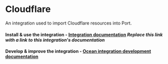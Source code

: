 # Cloudflare

An integration used to import Cloudflare resources into Port.

#### Install & use the integration - [Integration documentation](https://docs.getport.io/build-your-software-catalog/sync-data-to-catalog/) *Replace this link with a link to this integration's documentation*

#### Develop & improve the integration - [Ocean integration development documentation](https://ocean.getport.io/develop-an-integration/)